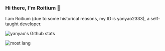 ### Hi there, I'm Roitium 👋

I am Roitium (due to some historical reasons, my ID is yanyao2333), a self-taught developer.

![yanyao's Github stats](https://github-readme-stats.vercel.app/api?username=yanyao2333&theme=dark&show_icons=true&count_private=true)

![most lang](https://github-readme-stats-anuraghazra1.vercel.app/api/top-langs/?username=yanyao2333&theme=dark&hide_border=false&no-bg=true&no-frame=true&langs_count=10)